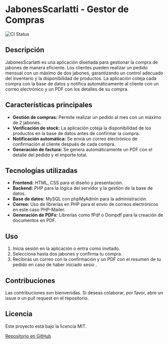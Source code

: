 # JabonesScarlatti - Gestor de Compras

![CI Status](https://github.com/Cesarius12/JabonesScarlatti/actions/workflows/ci.yml/badge.svg)

## Descripción
JabonesScarlatti es una aplicación diseñada para gestionar la compra de jabones de manera eficiente. Los clientes pueden realizar un pedido mensual con un máximo de dos jabones, garantizando un control adecuado del inventario y la disponibilidad de productos. La aplicación coteja cada compra con la base de datos y notifica automáticamente al cliente con un correo electrónico y un PDF con los detalles de su compra.

## Características principales
- **Gestión de compras:** Permite realizar un pedido al mes con un máximo de 2 jabones.
- **Verificación de stock:** La aplicación coteja la disponibilidad de los productos en la base de datos antes de confirmar la compra.
- **Notificación automática:** Se envía un correo electrónico de confirmación al cliente después de cada compra.
- **Generación de factura:** Se genera automáticamente un PDF con el detalle del pedido y el importe total.

## Tecnologías utilizadas
- **Frontend:** HTML, CSS para el diseño y presentación.
- **Backend:** PHP para la lógica del servidor y la gestión de la base de datos.
- **Base de datos:** MySQL con phpMyAdmin para la administración.
- **Correo:** Uso de librerías en PHP para el envío de correos electrónicos en este caso PHP-Mailer.
- **Generación de PDFs:** Librerías como fPdf o Dompdf para la creación de documentos en PDF.

## Uso
1. Inicia sesión en la aplicación o entra como invitado.
2. Selecciona hasta dos jabones y confirma tu compra.
3. Recibirás un correo con la confirmación y un PDF con el resumen de tu pedido en caso de haber iniciado sesio .

## Contribuciones
Las contribuciones son bienvenidas. Si deseas colaborar, por favor, abre un issue o un pull request en el repositorio.

## Licencia
Este proyecto está bajo la licencia MIT.

[Repositorio en GitHub](https://github.com/Cesarius12/JabonesScarlatti)

